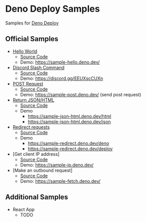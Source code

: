 # Deno Deploy Samples

Samples for [Deno Deploy](https://deno.com/deploy)

## Official Samples

- [Hello World](https://deno.com/deploy/docs/hello-world)
    - [Source Code](src/hello.ts)
    - Demo: https://sample-hello.deno.dev/
- [Discord Slash Command](https://deno.com/deploy/docs/tutorial-discord-slash)
    - [Source Code](src/discord-slash.ts)
    - Demo: https://discord.gg/EEUXscCUXn
- [POST Request](https://deno.com/deploy/docs/example-post-request)
    - [Source Code](src/post.ts)
    - Demo: https://sample-post.deno.dev/  (send post request)
- [Return JSON/HTML](https://deno.com/deploy/docs/example-json)
    - [Source Code](src/json-html.ts)
    - Demo
        - https://sample-json-html.deno.dev/html
        - https://sample-json-html.deno.dev/json
- [Redirect requests](https://deno.com/deploy/docs/example-redirect)
    - [Source Code](src/redirect.ts)
    - Demo
        - https://sample-redirect.deno.dev/deno
        - https://sample-redirect.deno.dev/deploy
- [Get client IP address]
    - [Source Code](src/ip.ts)
    - Demo: https://sample-ip.deno.dev/
- [Make an outbound request]
    - [Source Code](src/fetch.ts)
    - Demo: https://sample-fetch.deno.dev/

## Additional Samples

- React App
    - TODO